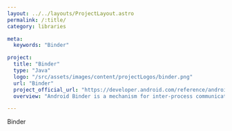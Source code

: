 ```yaml
---
layout: ../../layouts/ProjectLayout.astro
permalink: /:title/
category: libraries

meta:
  keywords: "Binder"

project:
  title: "Binder"
  type: "Java"
  logo: "/src/assets/images/content/projectLogos/binder.png"
  url: "Binder"
  project_official_url: "https://developer.android.com/reference/android/os/Binder"
  overview: "Android Binder is a mechanism for inter-process communication (IPC) in the Android operating system. It enables secure and efficient communication between different processes."

---
```


<p>Binder</p>
